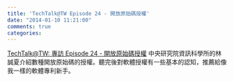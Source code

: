 ```yaml
---
title: 'TechTalk@TW Episode 24 - 開放原始碼授權'
date: "2014-01-10 11:21:00"
comments: true
categories: 
---
```

[TechTalk@TW: 專訪 Episode 24 - 開放原始碼授權](http://www.techtalk.tw/2013/11/episode-24.html)
中央研究院資訊科學所的林誠夏介紹數種開放原始碼的授權。聽完後對軟體授權有一些基本的認知，推薦給像我一樣的軟體專利新手。